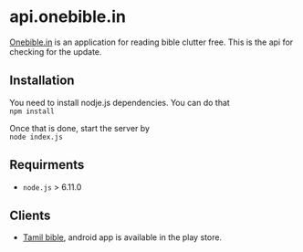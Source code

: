# api.onebible.in #

[Onebible.in](http://onebible.in/) is an application for reading bible clutter free. This is the api for checking for the 
update.

## Installation

You need to install nodje.js dependencies. You can do that  
            `npm install`

Once that is done, start the server by  
            `node index.js`

## Requirments

* `node.js` > 6.11.0

## Clients

* [Tamil bible](https://play.google.com/store/apps/details?id=co.sridhar.tamilbible.full), android app is available in the play store. 